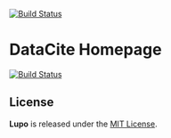 [![Build Status](https://travis-ci.org/datacite/homepage.svg?branch=master)](https://travis-ci.org/datacite/homepage)


# DataCite Homepage

[![Build Status](https://travis-ci.org/datacite/homepage.svg?branch=master)](https://travis-ci.org/datacite/homepage)

## License

**Lupo** is released under the [MIT License](https://github.com/datacite/homepage/blob/master/LICENSE.md).
